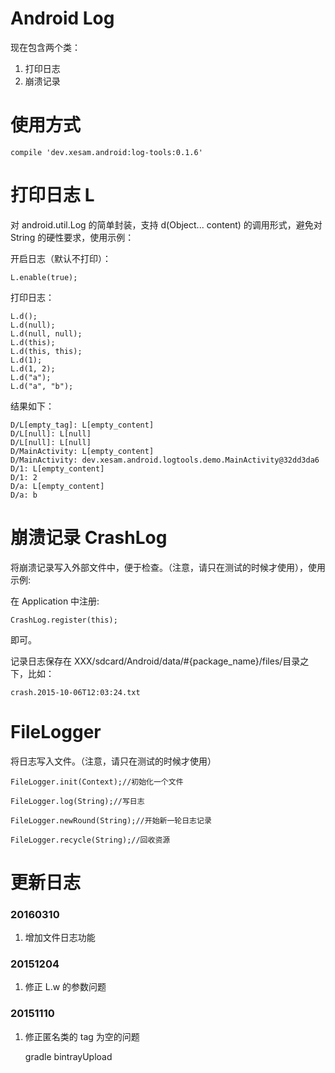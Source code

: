 # Android Log

现在包含两个类：

1. 打印日志
1. 崩溃记录

# 使用方式

    compile 'dev.xesam.android:log-tools:0.1.6'

# 打印日志 L
对 android.util.Log 的简单封装，支持 d(Object... content) 的调用形式，避免对 String 的硬性要求，使用示例：

开启日志（默认不打印）：

    L.enable(true);

打印日志：

    L.d();
    L.d(null);
    L.d(null, null);
    L.d(this);
    L.d(this, this);
    L.d(1);
    L.d(1, 2);
    L.d("a");
    L.d("a", "b");
    
结果如下：

    D/L[empty_tag]: L[empty_content]
    D/L[null]: L[null]
    D/L[null]: L[null]
    D/MainActivity: L[empty_content]
    D/MainActivity: dev.xesam.android.logtools.demo.MainActivity@32dd3da6
    D/1: L[empty_content]
    D/1: 2
    D/a: L[empty_content]
    D/a: b
    
# 崩溃记录 CrashLog

将崩溃记录写入外部文件中，便于检查。（注意，请只在测试的时候才使用），使用示例:

在 Application 中注册:

    CrashLog.register(this);
    
即可。

记录日志保存在 XXX/sdcard/Android/data/#{package_name}/files/目录之下，比如：

    crash.2015-10-06T12:03:24.txt

# FileLogger

将日志写入文件。（注意，请只在测试的时候才使用）

    FileLogger.init(Context);//初始化一个文件
    
    FileLogger.log(String);//写日志
    
    FileLogger.newRound(String);//开始新一轮日志记录
    
    FileLogger.recycle(String);//回收资源

# 更新日志

### 20160310

1. 增加文件日志功能

### 20151204

1. 修正 L.w 的参数问题

### 20151110

1. 修正匿名类的 tag 为空的问题


    gradle bintrayUpload
    